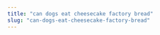 ```yaml
---
title: "can dogs eat cheesecake factory bread"
slug: "can-dogs-eat-cheesecake-factory-bread"
---
```


